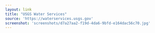 ```yaml
---
layout: link
title: "USGS Water Services"
source: 'https://waterservices.usgs.gov'
screenshot: 'screenshots/d7a27aa2-f19d-4da6-9bfd-e164dac56c70.jpg'
---
```


